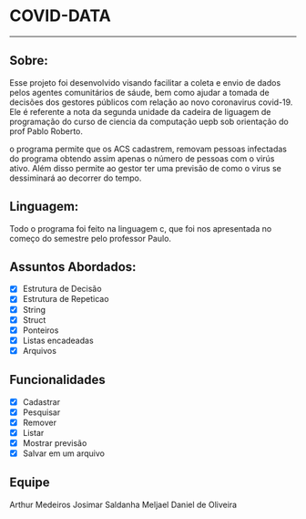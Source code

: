 # COVID-DATA
---
## Sobre:

   Esse projeto foi desenvolvido visando facilitar a coleta e envio de 
dados pelos agentes comunitários de sáude, bem como ajudar a tomada de 
decisões dos gestores públicos com relação ao novo coronavirus covid-19. 
Ele é referente a nota da segunda unidade da cadeira de liguagem de
programação do curso de ciencia da computação uepb sob orientação do 
prof Pablo Roberto.

   o programa permite que os ACS cadastrem, removam pessoas infectadas do
programa obtendo assim apenas o número de pessoas com o virús ativo. Além
disso permite ao gestor ter uma previsão de como o virus se dessiminará ao 
decorrer do tempo.

## Linguagem:

   Todo o programa foi feito na linguagem c, que foi nos apresentada no
começo do semestre pelo professor Paulo.

## Assuntos Abordados:

- [x] Estrutura de Decisão
- [x] Estrutura de Repeticao
- [x] String
- [x] Struct
- [x] Ponteiros
- [x] Listas encadeadas
- [x] Arquivos

## Funcionalidades 

- [x] Cadastrar
- [x] Pesquisar
- [x] Remover
- [x] Listar
- [x] Mostrar previsão
- [x] Salvar em um arquivo

## Equipe

Arthur Medeiros
Josimar Saldanha
Meljael Daniel de Oliveira

